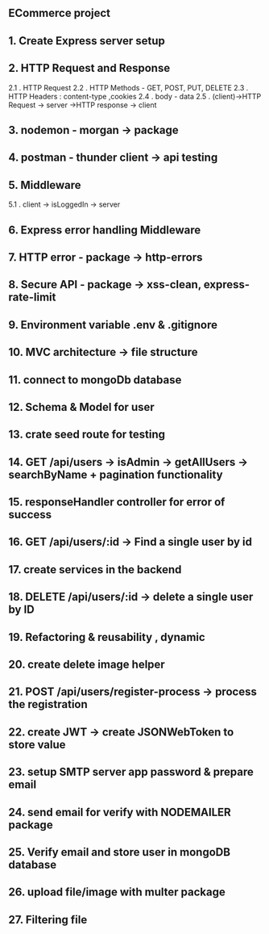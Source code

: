 ## ECommerce project

## 1. Create Express server setup

## 2. HTTP Request and Response

2.1 . HTTP Request
2.2 . HTTP Methods - GET, POST, PUT, DELETE
2.3 . HTTP Headers : content-type ,cookies
2.4 . body - data
2.5 . (client)->HTTP Request -> server ->HTTP response -> client

## 3. nodemon - morgan -> package

## 4. postman - thunder client -> api testing

## 5. Middleware

5.1 . client -> isLoggedIn -> server

## 6. Express error handling Middleware

## 7. HTTP error - package -> http-errors

## 8. Secure API - package -> xss-clean, express-rate-limit

## 9. Environment variable .env & .gitignore

## 10. MVC architecture -> file structure

## 11. connect to mongoDb database

## 12. Schema & Model for user

## 13. crate seed route for testing

## 14. GET /api/users -> isAdmin -> getAllUsers -> searchByName + pagination functionality

## 15. responseHandler controller for error of success

## 16. GET /api/users/:id -> Find a single user by id

## 17. create services in the backend

## 18. DELETE /api/users/:id -> delete a single user by ID

## 19. Refactoring & reusability , dynamic

## 20. create delete image helper

## 21. POST /api/users/register-process -> process the registration

## 22. create JWT -> create JSONWebToken to store value

## 23. setup SMTP server app password & prepare email

## 24. send email for verify with NODEMAILER package

## 25. Verify email and store user in mongoDB database

## 26. upload file/image with multer package

## 27. Filtering file
